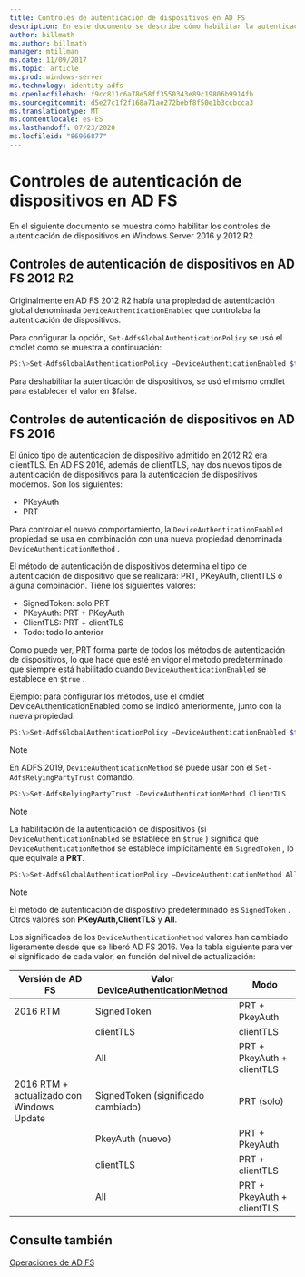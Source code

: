 ```yaml
---
title: Controles de autenticación de dispositivos en AD FS
description: En este documento se describe cómo habilitar la autenticación de dispositivos en AD FS para Windows Server 2016 y 2012 R2.
author: billmath
ms.author: billmath
manager: mtillman
ms.date: 11/09/2017
ms.topic: article
ms.prod: windows-server
ms.technology: identity-adfs
ms.openlocfilehash: f9cc811c6a78e58ff3550343e89c19806b9914fb
ms.sourcegitcommit: d5e27c1f2f168a71ae272bebf8f50e1b3ccbcca3
ms.translationtype: MT
ms.contentlocale: es-ES
ms.lasthandoff: 07/23/2020
ms.locfileid: "86966877"
---
```

# <a name="device-authentication-controls-in-ad-fs"></a>Controles de autenticación de dispositivos en AD FS
En el siguiente documento se muestra cómo habilitar los controles de autenticación de dispositivos en Windows Server 2016 y 2012 R2.

## <a name="device-authentication-controls-in-ad-fs-2012-r2"></a>Controles de autenticación de dispositivos en AD FS 2012 R2
Originalmente en AD FS 2012 R2 había una propiedad de autenticación global denominada `DeviceAuthenticationEnabled` que controlaba la autenticación de dispositivos.

Para configurar la opción, `Set-AdfsGlobalAuthenticationPolicy` se usó el cmdlet como se muestra a continuación:


``` powershell
PS:\>Set-AdfsGlobalAuthenticationPolicy –DeviceAuthenticationEnabled $true
```



Para deshabilitar la autenticación de dispositivos, se usó el mismo cmdlet para establecer el valor en $false.

## <a name="device-authentication-controls-in-ad-fs-2016"></a>Controles de autenticación de dispositivos en AD FS 2016
El único tipo de autenticación de dispositivo admitido en 2012 R2 era clientTLS.  En AD FS 2016, además de clientTLS, hay dos nuevos tipos de autenticación de dispositivos para la autenticación de dispositivos modernos.  Son los siguientes:
- PKeyAuth
- PRT

Para controlar el nuevo comportamiento, la `DeviceAuthenticationEnabled` propiedad se usa en combinación con una nueva propiedad denominada `DeviceAuthenticationMethod` .  

El método de autenticación de dispositivos determina el tipo de autenticación de dispositivo que se realizará: PRT, PKeyAuth, clientTLS o alguna combinación.
Tiene los siguientes valores:
 - SignedToken: solo PRT
 - PKeyAuth: PRT + PKeyAuth
 - ClientTLS: PRT + clientTLS
 - Todo: todo lo anterior

Como puede ver, PRT forma parte de todos los métodos de autenticación de dispositivos, lo que hace que esté en vigor el método predeterminado que siempre está habilitado cuando `DeviceAuthenticationEnabled` se establece en `$true` .

Ejemplo: para configurar los métodos, use el cmdlet DeviceAuthenticationEnabled como se indicó anteriormente, junto con la nueva propiedad:

``` powershell
PS:\>Set-AdfsGlobalAuthenticationPolicy –DeviceAuthenticationEnabled $true
```

>[!NOTE]
> En ADFS 2019, `DeviceAuthenticationMethod` se puede usar con el `Set-AdfsRelyingPartyTrust` comando.

``` powershell
PS:\>Set-AdfsRelyingPartyTrust -DeviceAuthenticationMethod ClientTLS
```

>[!NOTE]
> La habilitación de la autenticación de dispositivos (si `DeviceAuthenticationEnabled` se establece en `$true` ) significa que `DeviceAuthenticationMethod` se establece implícitamente en `SignedToken` , lo que equivale a **PRT**.


``` powershell
PS:\>Set-AdfsGlobalAuthenticationPolicy –DeviceAuthenticationMethod All
```
> [!NOTE]
> El método de autenticación de dispositivo predeterminado es `SignedToken` .  Otros valores son **PKeyAuth,**<strong>ClientTLS</strong> y **All**.

Los significados de los `DeviceAuthenticationMethod` valores han cambiado ligeramente desde que se liberó AD FS 2016.  Vea la tabla siguiente para ver el significado de cada valor, en función del nivel de actualización:


|Versión de AD FS|Valor DeviceAuthenticationMethod|Modo|
| ----- | ----- | ----- |
|2016 RTM|SignedToken|PRT + PkeyAuth|
||clientTLS|clientTLS|
||All|PRT + PkeyAuth + clientTLS|
|2016 RTM + actualizado con Windows Update|SignedToken (significado cambiado)|PRT (solo)|
||PkeyAuth (nuevo)|PRT + PkeyAuth|
||clientTLS|PRT + clientTLS|
||All|PRT + PkeyAuth + clientTLS|

## <a name="see-also"></a>Consulte también
[Operaciones de AD FS](../ad-fs-operations.md)
